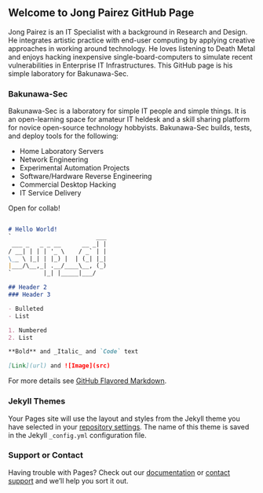 ## Welcome to Jong Pairez GitHub Page

Jong Pairez is an IT Specialist with a background in Research and Design. He integrates artistic practice with end-user computing by applying creative approaches in working around technology. He loves listening to Death Metal and enjoys hacking inexpensive single-board-computers to simulate recent vulnerabilities in Enterprise IT Infrastructures. This GitHub page is his simple laboratory for Bakunawa-Sec. 

### Bakunawa-Sec

Bakunawa-Sec is a laboratory for simple IT people and simple things. It is an open-learning space for amateur IT heldesk and a skill sharing platform for novice open-source technology hobbyists. Bakunawa-Sec builds, tests, and deploy tools for the following:

- Home Laboratory Servers
- Network Engineering
- Experimental Automation Projects
- Software/Hardware Reverse Engineering
- Commercial Desktop Hacking
- IT Service Delivery

Open for collab!

```markdown

# Hello World!                      
`                        ___
 ___ _   _ _ __      __ _| |
/ __| | | | '_ \    / _` | |
\__ \ |_| | |_) |  | (_| |_|
|___/\__,_| .__/____\__, (_)
`         |_| |_____|___/                            

## Header 2
### Header 3

- Bulleted
- List

1. Numbered
2. List

**Bold** and _Italic_ and `Code` text

[Link](url) and ![Image](src)
```

For more details see [GitHub Flavored Markdown](https://guides.github.com/features/mastering-markdown/).

### Jekyll Themes

Your Pages site will use the layout and styles from the Jekyll theme you have selected in your [repository settings](https://github.com/bakunawa-ops/Bakunawa-Sec/settings). The name of this theme is saved in the Jekyll `_config.yml` configuration file.

### Support or Contact

Having trouble with Pages? Check out our [documentation](https://help.github.com/categories/github-pages-basics/) or [contact support](https://github.com/contact) and we’ll help you sort it out.
